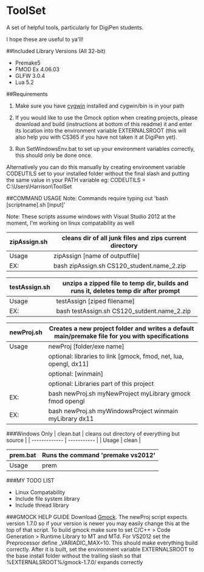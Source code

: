 ToolSet
=========

A set of helpful tools, particularly for DigiPen students.

I hope these are useful to ya'll!

##Included Library Versions (All 32-bit)
* Premake5
* FMOD Ex 4.06.03
* GLFW 3.0.4
* Lua 5.2

##Requirements
1) Make sure you have [cygwin](http://cygwin.com/install.html) installed and cygwin/bin is in your path

2) If you would like to use the Gmock option when creating projects, please download and build (instructions at bottom of this readme) it and enter its location into the environment variable EXTERNALSROOT (this will also help you with CS365 if you have not taken it at DigiPen yet).

3) Run SetWindowsEnv.bat to set up your environment variables correctly, this should only be done once.


Alternatively you can do this manually by creating environment variable CODEUTILS set to your installed folder without the final slash and putting the same value in your PATH variable
eg: CODEUTILS = C:\Users\Harrison\ToolSet

##COMMAND USAGE
Note: Commands require typing out 'bash [scriptname].sh [input]'

Note: These scripts assume windows with Visual Studio 2012 at the moment, I'm working on linux compatability as well


| zipAssign.sh | cleans dir of all junk files and zips current directory |
| ------------- | ----------- |
| Usage | zipAssign [name of outputfile] |
| EX: | bash zipAssign.sh CS120_student.name_2.zip |

| testAssign.sh | unzips a zipped file to temp dir, builds and runs it, deletes temp dir after prompt |
| ------------- | ----------- |
| Usage | testAssign [ziped filename] |
| EX: | bash testAssign.sh CS120_sutdent.name_2.zip |

| newProj.sh | Creates a new project folder and writes a default main/premake file for you with specifications |
| ------------- | ----------- |
| Usage | newProj [folder/exe name] |
| | optional: libraries to link [gmock, fmod, net, lua, opengl, dx11] |
| | optional: [winmain] |
| | optional: Libraries part of this project |
| EX: | bash newProj.sh myNewProject myLibrary gmock fmod opengl |
| EX: | bash newProj.sh myWindowsProject winmain myLibrary dx11 |
           
###Windows Only
| clean.bat | cleans out directory of everything but source |
| ------------- | ----------- |
| Usage | clean |

| prem.bat | Runs the command 'premake vs2012' |
| ------------- | ----------- |
| Usage | prem |

###MY TODO LIST
* Linux Compatability
* Include file system library
* Include thread library

###GMOCK HELP GUIDE
Download [Gmock](https://code.google.com/p/googlemock/downloads/list). The newProj script expects version 1.7.0 so if your version is newer you may easily change this at the top of that script. To build gmock make sure to set C/C++ > Code Generation > Runtime Library to MT and MTd. For VS2012 set the Preprocessor define _VARIADIC_MAX=10. This should make everything build correctly. After it is built, set the environment variable EXTERNALSROOT to the base install folder without the trailing slash so that %EXTERNALSROOT%/gmock-1.7.0/ expands correctly